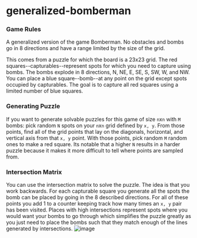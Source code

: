 # generalized-bomberman

### Game Rules

A generalized version of the game Bomberman. No obstacles and bombs go in 8 directions and have a range limited by the size of the grid.  

This comes from a puzzle for which the board is a 23x23 grid. The red squares--capturables--represent spots for which you need to capture using bombs. The bombs explode in 8 directions, N, NE, E, SE, S, SW, W, and NW. You can place a blue square--bomb--at any point on the grid except spots occupied by capturables. The goal is to capture all red squares using a limited number of blue squares.

### Generating Puzzle
If you want to generate solvable puzzles for this game of size `n`x`n` with `M` bombs: pick random `N` spots on your `n`x`n` grid defined by `x, y`. From those points, find all of the grid points that lay on the diagonals, horizontal, and vertical axis from that `x, y` point. With those points, pick random `M` random ones to make a red square. Its notable that a higher `N` results in a harder puzzle because it makes it more difficult to tell where points are sampled from. 


### Intersection Matrix
You can use the intersection matrix to solve the puzzle. The idea is that you work backwards. For each capturable square you generate all the spots the bomb can be placed by going in the 8 described directions. For all of these points you add 1 to a counter keeping track how many times an `x, y` pair has been visited. Places with high intersections represent spots where you would want your bombs to go through which simplifies the puzzle greatly as you just need to place the bombs such that they match enough of the lines generated by intersections. 
![image](https://user-images.githubusercontent.com/107040758/208286178-3e0f7ae5-4b5a-4c61-b5c9-25ba1b35f259.png)
